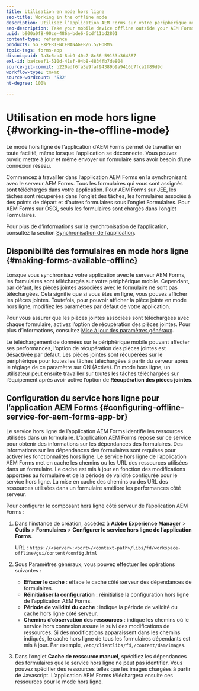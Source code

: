 ```yaml
---
title: Utilisation en mode hors ligne
seo-title: Working in the offline mode
description: Utilisez l’application AEM Forms sur votre périphérique mobile en dehors de vos réseaux AEM Forms ou en mode hors ligne complet
seo-description: Take your mobile device offline outside your AEM Forms network range or in a completely offline mode and work on the AEM Forms app
uuid: b900a0f8-90ce-486a-bde6-6cdf11bd2801
content-type: reference
products: SG_EXPERIENCEMANAGER/6.5/FORMS
topic-tags: forms-app
discoiquuid: 9a3c6ab4-8bb9-40c7-8c56-59153b364887
exl-id: ba4ceef1-510d-41ef-94b8-4834fb7de804
source-git-commit: b220adf6fa3e9faf94389b9a9416b7fca2f89d9d
workflow-type: tm+mt
source-wordcount: '532'
ht-degree: 100%

---
```


# Utilisation en mode hors ligne {#working-in-the-offline-mode}

Le mode hors ligne de l’application d’AEM Forms permet de travailler en toute facilité, même lorsque l’application se déconnecte. Vous pouvez ouvrir, mettre à jour et même envoyer un formulaire sans avoir besoin d’une connexion réseau.

Commencez à travailler dans l’application AEM Forms en la synchronisant avec le serveur AEM Forms. Tous les formulaires qui vous sont assignés sont téléchargés dans votre application. Pour AEM Forms sur JEE, les tâches sont récupérées dans l’onglet des tâches, les formulaires associés à des points de départ et d’autres formulaires sous l’onglet Formulaires. Pour AEM Forms sur OSGi, seuls les formulaires sont chargés dans l’onglet Formulaires.

Pour plus de d’informations sur la synchronisation de l’application, consultez la section [Synchronisation de l’application](/help/forms/using/sync-app.md).

## Disponibilité des formulaires en mode hors ligne {#making-forms-available-offline}

Lorsque vous synchronisez votre application avec le serveur AEM Forms, les formulaires sont téléchargés sur votre périphérique mobile. Cependant, par défaut, les pièces jointes associées avec le formulaire ne sont pas téléchargées. Cela signifie que si vous êtes en ligne, vous pouvez afficher les pièces jointes. Toutefois, pour pouvoir afficher la pièce jointe en mode hors ligne, modifiez les paramètres par défaut de votre application.

Pour vous assurer que les pièces jointes associées sont téléchargées avec chaque formulaire, activez l’option de récupération des pièces jointes. Pour plus d’informations, consultez [Mise à jour des paramètres généraux](/help/forms/using/update-general-settings.md).

Le téléchargement de données sur le périphérique mobile pouvant affecter ses performances, l’option de récupération des pièces jointes est désactivée par défaut. Les pièces jointes sont récupérées sur le périphérique pour toutes les tâches téléchargées à partir du serveur après le réglage de ce paramètre sur ON (Activé). En mode hors ligne, un utilisateur peut ensuite travailler sur toutes les tâches téléchargées sur l’équipement après avoir activé l’option de **Récupération des pièces jointes**.

## Configuration du service hors ligne pour l’application AEM Forms {#configuring-offline-service-for-aem-forms-app-br}

Le service hors ligne de l’application AEM Forms identifie les ressources utilisées dans un formulaire. L’application AEM Forms repose sur ce service pour obtenir des informations sur les dépendances des formulaires. Des informations sur les dépendances des formulaires sont requises pour activer les fonctionnalités hors ligne. Le service hors ligne de l’application AEM Forms met en cache les chemins ou les URL des ressources utilisées dans un formulaire. Le cache est mis à jour en fonction des modifications apportées au formulaire et de la période de validité configurée pour le service hors ligne. La mise en cache des chemins ou des URL des ressources utilisées dans un formulaire améliore les performances côté serveur.

Pour configurer le composant hors ligne côté serveur de l’application AEM Forms :

1. Dans l’instance de création, accédez à **Adobe Experience Manager** > **Outils** > **Formulaires** > **Configurer le service hors ligne de l’application Forms**.

   URL : `https://<server>:<port>/<context-path>/libs/fd/workspace-offline/gui/content/config.html`

1. Sous Paramètres généraux, vous pouvez effectuer les opérations suivantes :

   * **Effacer le cache** : efface le cache côté serveur des dépendances de formulaires.
   * **Réinitialiser la configuration** : réinitialise la configuration hors ligne de l’application AEM Forms.
   * **Période de validité du cache** : indique la période de validité du cache hors ligne côté serveur.
   * **Chemins d’observation des ressources** : indique les chemins où le service hors connexion assure le suivi des modifications de ressources. Si des modifications apparaissent dans les chemins indiqués, le cache hors ligne de tous les formulaires dépendants est mis à jour. Par exemple, `/etc/clientlibs/fd,/content/dam/images`.

1. Dans l’onglet **Cache de ressource manuel**, spécifiez les dépendances des formulaires que le service hors ligne ne peut pas identifier. Vous pouvez spécifier des ressources telles que les images chargées à partir de Javascript. L’application AEM Forms téléchargera ensuite ces ressources pour le mode hors ligne.
